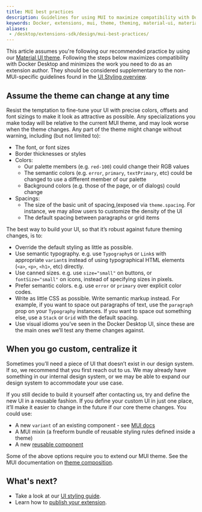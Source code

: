 ```yaml
---
title: MUI best practices
description: Guidelines for using MUI to maximize compatibility with Docker Desktop
keywords: Docker, extensions, mui, theme, theming, material-ui, material
aliases: 
 - /desktop/extensions-sdk/design/mui-best-practices/
---
```


This article assumes you're following our recommended practice by using our [Material UI theme](https://www.npmjs.com/package/@docker/docker-mui-theme).
Following the steps below maximizes compatibility with Docker Desktop and minimizes the work you need to do as an
extension author. They should be considered supplementary to the non-MUI-specific guidelines found in the
[UI Styling overview](index.md).

## Assume the theme can change at any time

Resist the temptation to fine-tune your UI with precise colors, offsets and font sizings to make it look as attractive as possible. Any specializations you make today will be relative to the current MUI theme, and may look worse when the theme changes. Any part of the theme might change without warning, including (but not limited to):

-  The font, or font sizes
-  Border thicknesses or styles
-  Colors:
   -  Our palette members (e.g. `red-100`) could change their RGB values
   -  The semantic colors (e.g. `error`, `primary`, `textPrimary`, etc) could be changed to use a different member of our palette
   -  Background colors (e.g. those of the page, or of dialogs) could change
-  Spacings:
   -  The size of the basic unit of spacing,(exposed via `theme.spacing`. For instance, we may allow users to customize the density of the UI
   -  The default spacing between paragraphs or grid items

The best way to build your UI, so that it’s robust against future theming changes, is to:

-  Override the default styling as little as possible.
-  Use semantic typography. e.g. use `Typography`s or `Link`s with appropriate `variant`s instead of using typographical HTML elements (`<a>`, `<p>`, `<h1>`, etc) directly.
-  Use canned sizes. e.g. use `size="small"` on buttons, or `fontSize="small"` on icons, instead of specifying sizes in pixels.
-  Prefer semantic colors. e.g. use `error` or `primary` over explicit color codes.
-  Write as little CSS as possible. Write semantic markup instead. For example, if you want to space out paragraphs of text, use the `paragraph` prop on your `Typography` instances. If you want to space out something else, use a `Stack` or `Grid` with the default spacing.
-  Use visual idioms you’ve seen in the Docker Desktop UI, since these are the main ones we’ll test any theme changes against.

## When you go custom, centralize it

Sometimes you’ll need a piece of UI that doesn’t exist in our design system. If so, we recommend that you first reach out to us. We may already have something in our internal design system, or we may be able to expand our design system to accommodate your use case.

If you still decide to build it yourself after contacting us, try and define the new UI in a reusable fashion. If you define your custom UI in just one place, it’ll make it easier to change in the future if our core theme changes. You could use:

-  A new `variant` of an existing component - see [MUI docs](https://mui.com/material-ui/customization/theme-components/#creating-new-component-variants)
-  A MUI mixin (a freeform bundle of reusable styling rules defined inside a theme)
-  A new [reusable component](https://mui.com/material-ui/customization/how-to-customize/#2-reusable-component)

Some of the above options require you to extend our MUI theme. See the MUI documentation on [theme composition](https://mui.com/material-ui/customization/theming/#nesting-the-theme).

## What's next?

- Take a look at our [UI styling guide](index.md).
- Learn how to [publish your extension](../extensions/_index.md).
